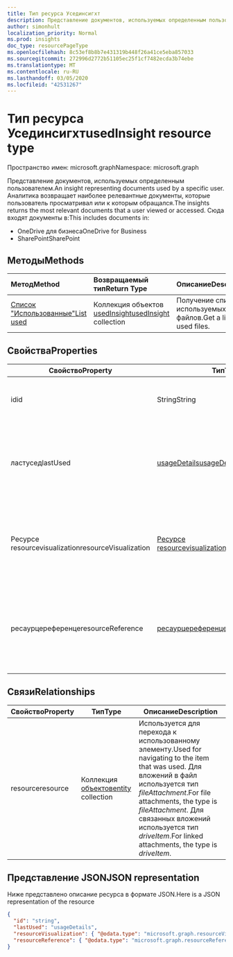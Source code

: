 ```yaml
---
title: Тип ресурса Усединсигхт
description: Представление документов, используемых определенным пользователем. Аналитика возвращает наиболее релевантные документы, которые пользователь просматривал или к которым обращался.
author: simonhult
localization_priority: Normal
ms.prod: insights
doc_type: resourcePageType
ms.openlocfilehash: 8c53ef8b8b7e431319b448f26a41ce5eba857033
ms.sourcegitcommit: 272996d2772b51105ec25f1cf7482ecda3b74ebe
ms.translationtype: MT
ms.contentlocale: ru-RU
ms.lasthandoff: 03/05/2020
ms.locfileid: "42531267"
---
```

# <a name="usedinsight-resource-type"></a><span data-ttu-id="8a492-104">Тип ресурса Усединсигхт</span><span class="sxs-lookup"><span data-stu-id="8a492-104">usedInsight resource type</span></span>

<span data-ttu-id="8a492-105">Пространство имен: microsoft.graph</span><span class="sxs-lookup"><span data-stu-id="8a492-105">Namespace: microsoft.graph</span></span>

<span data-ttu-id="8a492-106">Представление документов, используемых определенным пользователем.</span><span class="sxs-lookup"><span data-stu-id="8a492-106">An insight representing documents used by a specific user.</span></span> <span data-ttu-id="8a492-107">Аналитика возвращает наиболее релевантные документы, которые пользователь просматривал или к которым обращался.</span><span class="sxs-lookup"><span data-stu-id="8a492-107">The insights returns the most relevant documents that a user viewed or accessed.</span></span> <span data-ttu-id="8a492-108">Сюда входят документы в:</span><span class="sxs-lookup"><span data-stu-id="8a492-108">This includes documents in:</span></span>

- <span data-ttu-id="8a492-109">OneDrive для бизнеса</span><span class="sxs-lookup"><span data-stu-id="8a492-109">OneDrive for Business</span></span>
- <span data-ttu-id="8a492-110">SharePoint</span><span class="sxs-lookup"><span data-stu-id="8a492-110">SharePoint</span></span>

## <a name="methods"></a><span data-ttu-id="8a492-111">Методы</span><span class="sxs-lookup"><span data-stu-id="8a492-111">Methods</span></span>

| <span data-ttu-id="8a492-112">Метод</span><span class="sxs-lookup"><span data-stu-id="8a492-112">Method</span></span>       | <span data-ttu-id="8a492-113">Возвращаемый тип</span><span class="sxs-lookup"><span data-stu-id="8a492-113">Return Type</span></span>  |<span data-ttu-id="8a492-114">Описание</span><span class="sxs-lookup"><span data-stu-id="8a492-114">Description</span></span>|
|:---------------|:--------|:----------|
|[<span data-ttu-id="8a492-115">Список "Использованные"</span><span class="sxs-lookup"><span data-stu-id="8a492-115">List used</span></span>](../api/insights-list-used.md) |<span data-ttu-id="8a492-116">Коллекция объектов [usedInsight](insights-used.md)</span><span class="sxs-lookup"><span data-stu-id="8a492-116">[usedInsight](insights-used.md) collection</span></span>| <span data-ttu-id="8a492-117">Получение списка используемых файлов.</span><span class="sxs-lookup"><span data-stu-id="8a492-117">Get a list of used files.</span></span>|

## <a name="properties"></a><span data-ttu-id="8a492-118">Свойства</span><span class="sxs-lookup"><span data-stu-id="8a492-118">Properties</span></span>

| <span data-ttu-id="8a492-119">Свойство</span><span class="sxs-lookup"><span data-stu-id="8a492-119">Property</span></span>              | <span data-ttu-id="8a492-120">Тип</span><span class="sxs-lookup"><span data-stu-id="8a492-120">Type</span></span>                      | <span data-ttu-id="8a492-121">Описание</span><span class="sxs-lookup"><span data-stu-id="8a492-121">Description</span></span>  |
| -------------         |---------------            | -------------|
| <span data-ttu-id="8a492-122">id</span><span class="sxs-lookup"><span data-stu-id="8a492-122">id</span></span>                    | <span data-ttu-id="8a492-123">String</span><span class="sxs-lookup"><span data-stu-id="8a492-123">String</span></span>                    | <span data-ttu-id="8a492-124">Уникальный идентификатор связи.</span><span class="sxs-lookup"><span data-stu-id="8a492-124">Unique identifier of the relationship.</span></span> <span data-ttu-id="8a492-125">Только для чтения.</span><span class="sxs-lookup"><span data-stu-id="8a492-125">Read only.</span></span>        |
| <span data-ttu-id="8a492-126">ластусед</span><span class="sxs-lookup"><span data-stu-id="8a492-126">lastUsed</span></span>              | [<span data-ttu-id="8a492-127">usageDetails</span><span class="sxs-lookup"><span data-stu-id="8a492-127">usageDetails</span></span>](insights-usagedetails.md)              | <span data-ttu-id="8a492-128">Сведения о том, когда элемент был последний раз просмотрен и изменен пользователем.</span><span class="sxs-lookup"><span data-stu-id="8a492-128">Information about when the item was last viewed and modified by the user.</span></span> <span data-ttu-id="8a492-129">Только для чтения.</span><span class="sxs-lookup"><span data-stu-id="8a492-129">Read only.</span></span>     |
| <span data-ttu-id="8a492-130">Ресурсе resourcevisualization</span><span class="sxs-lookup"><span data-stu-id="8a492-130">resourceVisualization</span></span> | [<span data-ttu-id="8a492-131">Ресурсе resourcevisualization</span><span class="sxs-lookup"><span data-stu-id="8a492-131">resourceVisualization</span></span>](insights-resourcevisualization.md)                | <span data-ttu-id="8a492-132">Свойства, которые можно использовать для отображения документа в вашем интерфейсе.</span><span class="sxs-lookup"><span data-stu-id="8a492-132">Properties that you can use to visualize the document in your experience.</span></span> <span data-ttu-id="8a492-133">Только для чтения</span><span class="sxs-lookup"><span data-stu-id="8a492-133">Read-only</span></span>      |
| <span data-ttu-id="8a492-134">ресаурцереференце</span><span class="sxs-lookup"><span data-stu-id="8a492-134">resourceReference</span></span>     | [<span data-ttu-id="8a492-135">ресаурцереференце</span><span class="sxs-lookup"><span data-stu-id="8a492-135">resourceReference</span></span>](insights-resourcereference.md)                      | <span data-ttu-id="8a492-136">Справочные свойства используемого документа, например URL-адрес и тип документа.</span><span class="sxs-lookup"><span data-stu-id="8a492-136">Reference properties of the used document, such as the url and type of the document.</span></span> <span data-ttu-id="8a492-137">Только для чтения</span><span class="sxs-lookup"><span data-stu-id="8a492-137">Read-only</span></span>     |

## <a name="relationships"></a><span data-ttu-id="8a492-138">Связи</span><span class="sxs-lookup"><span data-stu-id="8a492-138">Relationships</span></span>

| <span data-ttu-id="8a492-139">Свойство</span><span class="sxs-lookup"><span data-stu-id="8a492-139">Property</span></span>      | <span data-ttu-id="8a492-140">Тип</span><span class="sxs-lookup"><span data-stu-id="8a492-140">Type</span></span>          | <span data-ttu-id="8a492-141">Описание</span><span class="sxs-lookup"><span data-stu-id="8a492-141">Description</span></span>  |
| ------------- |---------------| -------------|
| <span data-ttu-id="8a492-142">resource</span><span class="sxs-lookup"><span data-stu-id="8a492-142">resource</span></span>      | <span data-ttu-id="8a492-143">Коллекция [объектов](entity.md)</span><span class="sxs-lookup"><span data-stu-id="8a492-143">[entity](entity.md) collection</span></span>    | <span data-ttu-id="8a492-144">Используется для перехода к использованному элементу.</span><span class="sxs-lookup"><span data-stu-id="8a492-144">Used for navigating to the item that was used.</span></span> <span data-ttu-id="8a492-145">Для вложений в файл используется тип *fileAttachment*.</span><span class="sxs-lookup"><span data-stu-id="8a492-145">For file attachments, the type is *fileAttachment*.</span></span> <span data-ttu-id="8a492-146">Для связанных вложений используется тип *driveItem*.</span><span class="sxs-lookup"><span data-stu-id="8a492-146">For linked attachments, the type is *driveItem*.</span></span> |

## <a name="json-representation"></a><span data-ttu-id="8a492-147">Представление JSON</span><span class="sxs-lookup"><span data-stu-id="8a492-147">JSON representation</span></span>
<span data-ttu-id="8a492-148">Ниже представлено описание ресурса в формате JSON.</span><span class="sxs-lookup"><span data-stu-id="8a492-148">Here is a JSON representation of the resource</span></span>

<!-- {
  "blockType": "resource",
  "keyProperty":"id",
  "optionalProperties": [
    "resource"
  ],
  "@odata.type": "microsoft.graph.usedInsight"
}-->

```json
{
  "id": "string",
  "lastUsed": "usageDetails",
  "resourceVisualization": { "@odata.type": "microsoft.graph.resourceVisualization" },
  "resourceReference": { "@odata.type": "microsoft.graph.resourceReference" }
}
```
